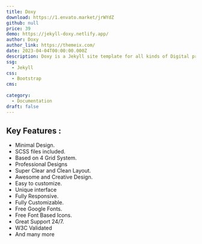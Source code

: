 ```yaml
---
title: Doxy
download: https://1.envato.market/jrWYdZ
github: null
price: 39
demo: https://jekyll-doxy.netlify.app/
author: Doxy
author_link: https://themeix.com/
date: 2023-04-04T00:00:00.000Z
description: Doxy is a Jekyll site template for all kinds of Digital product authors.
ssg:
  - Jekyll
css:
  - Bootstrap
cms:
 
category:
  - Documentation
draft: false
---
```

## Key Features :

- Minimal Design.
- SCSS files included.
- Based on 4 Grid System.
- Professional Designs
- Super Clear and Clean Layout.
- Awesome and Creative Design.
- Easy to customize.
- Unique interface
- Fully Responsive.
- Fully Customizable.
- Free Google Fonts.
- Free Font Based Icons.
- Great Support 24/7.
- W3C Validated
- And many more